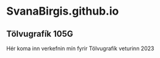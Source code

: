 # SvanaBirgis.github.io
## Tölvugrafík 105G

Hér koma inn verkefnin mín fyrir Tölvugrafík veturinn 2023
